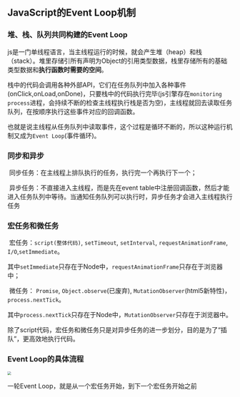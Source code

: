 ## JavaScript的Event Loop机制

### 堆、栈、队列共同构建的Event Loop

​	js是一门单线程语言，当主线程运行的时候，就会产生堆（heap）和栈（stack）。堆里存储引所有声明为Object的引用类型数据，栈里存储所有的基础类型数据和**执行函数时需要的空间**。

​	栈中的代码会调用各种外部API，它们在任务队列中加入各种事件(onClick,onLoad,onDone)，只要栈中的代码执行完毕(js引擎存在`monitoring process`进程，会持续不断的检查主线程执行栈是否为空)，主线程就回去读取任务队列，在按顺序执行这些事件对应的回调函数。

也就是说主线程从任务队列中读取事件，这个过程是循环不断的，所以这种运行机制又成为`Event Loop`(事件循环)。

### 同步和异步

​	同步任务：在主线程上排队执行的任务，执行完一个再执行下一个；

​	异步任务：不直接进入主线程，而是先在event table中注册回调函数，然后才能进入任务队列中等待。当通知任务队列可以执行时，异步任务才会进入主线程执行任务

### 宏任务和微任务

​	宏任务：`script(整体代码)`, `setTimeout`, `setInterval`, `requestAnimationFrame`, `I/O`,`setImmediate`。

​					其中`setImmediate`只存在于Node中，`requestAnimationFrame`只存在于浏览器中；

​	微任务： `Promise`, `Object.observe`(已废弃), `MutationObserver`(html5新特性)，`process.nextTick`。

​					其中`process.nextTick`只存在于Node中，`MutationObserver`只存在于浏览器中。

​	除了script代码，宏任务和微任务只是对异步任务的进一步划分，目的是为了“插队”，更高效地执行代码。

### Event Loop的具体流程

<img src="https://user-gold-cdn.xitu.io/2019/7/6/16bc6bd331a2116a?imageView2/0/w/1280/h/960/format/webp/ignore-error/1" style="zoom: 50%;" />

一轮Event Loop，就是从一个宏任务开始，到下一个宏任务开始之前